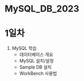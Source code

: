 # MySQL_DB_2023
# 1일차
1. MySQL 학습
    - 데이터베이스 개요
    - MySQL 설치/설정
    - Sample DB 설치
    - WorkBench 사용법